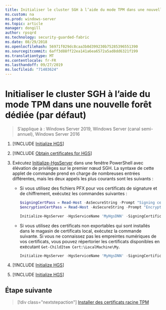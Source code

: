 ```yaml
---
title: Initialiser le cluster SGH à l’aide du mode TPM dans une nouvelle forêt dédiée (par défaut)
ms.custom: na
ms.prod: windows-server
ms.topic: article
manager: dongill
author: rpsqrd
ms.technology: security-guarded-fabric
ms.date: 08/29/2018
ms.openlocfilehash: 56971f029dc8caa3b0d399230b75285396551390
ms.sourcegitcommit: 6aff3d88ff22ea141a6ea6572a5ad8dd6321f199
ms.translationtype: MT
ms.contentlocale: fr-FR
ms.lasthandoff: 09/27/2019
ms.locfileid: "71403624"
---
```

# <a name="initialize-the-hgs-cluster-using-tpm-mode-in-a-new-dedicated-forest-default"></a>Initialiser le cluster SGH à l’aide du mode TPM dans une nouvelle forêt dédiée (par défaut)

>S’applique à : Windows Server 2019, Windows Server (canal semi-annuel), Windows Server 2016

1.  [!INCLUDE [Initialize HGS](../../../includes/guarded-fabric-initialize-hgs-default-step-one.md)]

2.  [!INCLUDE [Obtain certificates for HGS](../../../includes/guarded-fabric-initialize-hgs-default-step-two.md)]

3.  Exécutez [Initialize-HgsServer](https://technet.microsoft.com/library/mt652185.aspx) dans une fenêtre PowerShell avec élévation de privilèges sur le premier nœud SGH. La syntaxe de cette applet de commande prend en charge de nombreuses entrées différentes, mais les deux appels les plus courants sont les suivants :

    -   Si vous utilisez des fichiers PFX pour vos certificats de signature et de chiffrement, exécutez les commandes suivantes :

        ```powershell
        $signingCertPass = Read-Host -AsSecureString -Prompt "Signing certificate password"
        $encryptionCertPass = Read-Host -AsSecureString -Prompt "Encryption certificate password"

        Initialize-HgsServer -HgsServiceName 'MyHgsDNN' -SigningCertificatePath '.\signCert.pfx' -SigningCertificatePassword $signingCertPass -EncryptionCertificatePath '.\encCert.pfx' -EncryptionCertificatePassword $encryptionCertPass -TrustTpm
        ```

    -   Si vous utilisez des certificats non exportables qui sont installés dans le magasin de certificats local, exécutez la commande suivante. Si vous ne connaissez pas les empreintes numériques de vos certificats, vous pouvez répertorier les certificats disponibles en exécutant `Get-ChildItem Cert:\LocalMachine\My`.

        ```powershell
        Initialize-HgsServer -HgsServiceName 'MyHgsDNN' -SigningCertificateThumbprint '1A2B3C4D5E6F...' -EncryptionCertificateThumbprint '0F9E8D7C6B5A...' -TrustTpm
        ```

4.  [!INCLUDE [Initialize HGS](../../../includes/guarded-fabric-initialize-hgs-default-step-four.md)]

5.  [!INCLUDE [Initialize HGS](../../../includes/guarded-fabric-initialize-hgs-default-step-five.md)]

## <a name="next-step"></a>Étape suivante

> [!div class="nextstepaction"]
> [Installer des certificats racine TPM](guarded-fabric-install-trusted-tpm-root-certificates.md)
  